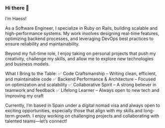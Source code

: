 ### Hi there 👋

I’m Haess!

As a Software Engineer, I specialize in Ruby on Rails, building scalable and high-performance systems. My work involves designing real-time features, optimizing backend processes, and leveraging DevOps best practices to ensure reliability and maintainability.

Beyond my full-time role, I enjoy taking on personal projects that push my creativity, challenge my skills, and allow me to explore new technologies and business models.

What I Bring to the Table:
✅ Code Craftsmanship – Writing clean, efficient, and maintainable code
✅ Backend Performance & Architecture – Focused on optimization and scalability
✅ Collaborative Spirit – A strong believer in teamwork and feedback
✅ Lifelong Learner – Always open to new tech and improving my craft

Currently, I’m based in Spain under a digital nomad visa and always open to exciting opportunities, especially those that align with my skills and long-term growth. I enjoy working on challenging projects and collaborating with talented teams—let’s connect!

<!--
**haessr/haessr** is a ✨ _special_ ✨ repository because its `README.md` (this file) appears on your GitHub profile.

Here are some ideas to get you started:

- 🔭 I’m currently working on ...
- 🌱 I’m currently learning ...
- 👯 I’m looking to collaborate on ...
- 🤔 I’m looking for help with ...
- 💬 Ask me about ...
- 📫 How to reach me: ...
- 😄 Pronouns: ...
- ⚡ Fun fact: ...
-->
